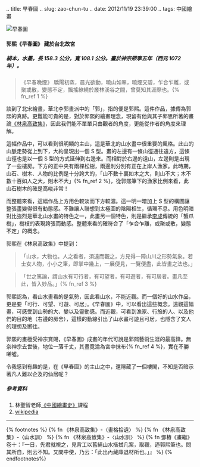 .. title: 早春圖
.. slug: zao-chun-tu
.. date: 2012/11/19 23:39:00
.. tags: 中國繪畫


![早春圖](http://upload.wikimedia.org/wikipedia/commons/thumb/8/86/Guo_Xi_-_Early_Spring_%28large%29.jpg/412px-Guo_Xi_-_Early_Spring_%28large%29.jpg "郭熙-早春圖 from wikipedia")


#### 郭熙《早春圖》 藏於台北故宮
##### 絹本，水墨，長 158.3 公分，寬 108.1 公分。畫於神宗熙寧五年（西元 1072 年）。


>《早春晚煙》
>驕陽初蒸，晨光欲動，曉山如翠，曉煙交碧，乍合乍離，或聚或散，變態不定，飄搖繚繞於叢林溪谷之間，曾莫知其涯際也。{% fn_ref 1 %}


<!-- TEASER_END -->

談到了北宋繪畫，華北李郭畫派中的「郭」，指的便是郭熙。這件作品，據傳為郭熙的真跡。更難能可貴的是，對於郭熙的繪畫理念，現留有他與其子郭思所著的畫論[《林泉高致集》](http://zh.wikisource.org/w/index.php?title=%E6%9E%97%E6%B3%89%E9%AB%98%E8%87%B4%E9%9B%86&oldid=121226)，因此我們能不單單只由觀者的角度，更能從作者的角度來理解。

這幅作品中，可以看到很明顯的主山，這是華北的山水畫中很重要的風格。此山的山脈走勢從上到下，大約呈現出一個 S 型。畫的左邊有一條山徑通往遠方，這條山徑也是以一個 S 型的方式延伸到右邊來。而相對於右邊的遠山，左邊則是出現了一些樓房。下方的正中央有兩棵松樹，兩邊則分別有正在上岸人漁家。此時期，山石、樹木、人物的比例是十分誇大的，「山不數十裏如木之大，則山不大；木不數十百如人之大，則木不大」{% fn_ref 2 %}，從郭熙筆下的漁家比例來看，此山石樹木的確是高峻非常！


而整體來看，這幅作品上方用色較淡而下方較濃。這一明一暗加上 S 型的構圖讓整張畫變得很有動態感。不難讓人聯想到太極圖的陰陽相生，循環不息。用色明暗對比強烈是華北山水畫的特色之一，此畫另一個特色，則是繼承[李成][lee]傳統的「蟹爪樹」，樹枝的表現誇張而動感。整體來看的確符合了「乍合乍離，或聚或散，變態不定」的概念。

[lee]:http://zh.wikipedia.org/w/index.php?title=%E6%9D%8E%E6%88%90&oldid=23392313

郭熙在《林泉高致集》中提到：
>「山水，大物也。人之看者，須遠而觀之，方見得一障山川之形勢氣象。若士女人物，小小之筆，即掌中幾上，一展便見，一覽便盡，此皆畫之法也。」  

>「世之篤論，謂山水有可行者，有可望者，有可遊者，有可居者。畫凡至此，皆入妙品。」{% fn_ref 3 %}


	
郭熙認為，看山水畫看的是氣勢，因此看山水，不能近觀。而一個好的山水作品，更是要「可行、可望、可遊、可居」。《早春圖》中，可以看出這些概念。遠觀這幅畫，可感受到山勢的大、變以及靈動感。而近觀，可看到漁家、行旅的人、以及他們的目的地（右邊的房舍），這樣的動線引出了山水畫可遊且可居，也隱含了文人的理想及嚮往。

郭熙的畫極受神宗賞賜，《早春圖》成畫的年代可說是郭熙藝術生涯的最高鋒。無奈神宗去世後，地位一落千丈，其畫竟淪為宮中抹布{% fn_ref 4 %}，實在不勝唏噓。

令我感到有趣的是，在《早春圖》的主山之中，還隱藏了一個樓閣，不知是否暗示著凡人難以企及的仙居呢？

##### 參考資料
1. 林聖智老師[《中國繪畫史》](https://ceiba.ntu.edu.tw/course/a99d9d/index.htm)課程  
2. [wikipedia](http://zh.wikipedia.org/)

---

{% footnotes %}
  {% fn 《林泉高致集》-〈畫格拾遺〉 %}
  {% fn 《林泉高致集》-〈山水訓〉 %}
  {% fn 《林泉高致集》-〈山水訓〉 %}
  {% fn 鄧樁《畫繼》卷十：『一日，先君就視之，見背工以舊絹山水揩拭几案，取觀，迺郭熙筆也。問其所自，則云不知。又問中使，乃云：「此出內藏庫退材所也。」』 %}
{% endfootnotes%}
